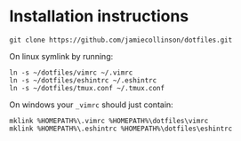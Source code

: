 Installation instructions
========

```
git clone https://github.com/jamiecollinson/dotfiles.git
```

On linux symlink by running:
```
ln -s ~/dotfiles/vimrc ~/.vimrc
ln -s ~/dotfiles/eshintrc ~/.eshintrc
ln -s ~/dotfiles/tmux.conf ~/.tmux.conf
```

On windows your `_vimrc` should just contain:
```
mklink %HOMEPATH%\.vimrc %HOMEPATH%\dotfiles\vimrc
mklink %HOMEPATH%\.eshintrc %HOMEPATH%\dotfiles\eshintrc
```
